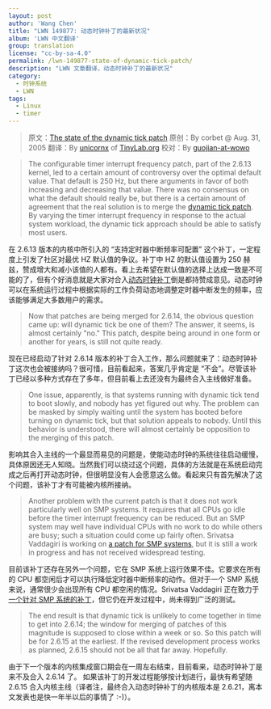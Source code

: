 ```yaml
---
layout: post
author: 'Wang Chen'
title: "LWN 149877: 动态时钟补丁的最新状况"
album: 'LWN 中文翻译'
group: translation
license: "cc-by-sa-4.0"
permalink: /lwn-149877-state-of-dynamic-tick-patch/
description: "LWN 文章翻译，动态时钟补丁的最新状况"
category:
  - 时钟系统
  - LWN
tags:
  - Linux
  - timer
---
```


> 原文：[The state of the dynamic tick patch](https://lwn.net/Articles/149877/)
> 原创：By corbet @ Aug. 31, 2005
> 翻译：By [unicornx](https://github.com/unicornx) of [TinyLab.org][1]
> 校对：By [guojian-at-wowo](https://github.com/guojian-at-wowo)

> The configurable timer interrupt frequency patch, part of the 2.6.13 kernel, led to a certain amount of controversy over the optimal default value. That default is 250 Hz, but there arguments in favor of both increasing and decreasing that value. There was no consensus on what the default should really be, but there is a certain amount of agreement that the real solution is to merge the [dynamic tick patch](https://lwn.net/Articles/138969/). By varying the timer interrupt frequency in response to the actual system workload, the dynamic tick approach should be able to satisfy most users.

在 2.6.13 版本的内核中所引入的 “支持定时器中断频率可配置” 这个补丁，一定程度上引发了社区对最优 HZ 默认值的争议。补丁中 HZ 的默认值设置为 250 赫兹，赞成增大和减小该值的人都有。看上去希望在默认值的选择上达成一致是不可能的了，但有个好消息就是大家对合入[动态时钟补丁](https://lwn.net/Articles/138969/)倒是都持赞成意见。动态时钟可以在系统运行过程中根据实际的工作负荷动态地调整定时器中断发生的频率，应该能够满足大多数用户的需求。

> Now that patches are being merged for 2.6.14, the obvious question came up: will dynamic tick be one of them? The answer, it seems, is almost certainly "no." This patch, despite being around in one form or another for years, is still not quite ready.

现在已经启动了针对 2.6.14 版本的补丁合入工作，那么问题就来了：动态时钟补丁这次也会被接纳吗？很可惜，目前看起来，答案几乎肯定是 “不会”。尽管该补丁已经以多种方式存在了多年，但目前看上去还没有为最终合入主线做好准备。

> One issue, apparently, is that systems running with dynamic tick tend to boot slowly, and nobody has yet figured out why. The problem can be masked by simply waiting until the system has booted before turning on dynamic tick, but that solution appeals to nobody. Until this behavior is understood, there will almost certainly be opposition to the merging of this patch.

影响其合入主线的一个最显而易见的问题是，使能动态时钟的系统往往启动缓慢，具体原因还无人知晓。当然我们可以绕过这个问题，具体的方法就是在系统启动完成之后再打开动态时钟，但很明显没有人会愿意这么做。看起来只有首先解决了这个问题，该补丁才有可能被内核所接纳。

> Another problem with the current patch is that it does not work particularly well on SMP systems. It requires that all CPUs go idle before the timer interrupt frequency can be reduced. But an SMP system may well have individual CPUs with no work to do while others are busy; such a situation could come up fairly often. Srivatsa Vaddagiri is working on [a patch for SMP systems](https://lwn.net/Articles/147370/), but it is still a work in progress and has not received widespread testing.

目前该补丁还存在另外一个问题，它在 SMP 系统上运行效果不佳。它要求在所有的 CPU 都空闲后才可以执行降低定时器中断频率的动作。但对于一个 SMP 系统来说，通常很少会出现所有 CPU 都空闲的情况。Srivatsa Vaddagiri 正在致力于[一个针对 SMP 系统的补丁](https://lwn.net/Articles/147370/)，但它仍在开发过程中，尚未得到广泛的测试。

> The end result is that dynamic tick is unlikely to come together in time to get into 2.6.14; the window for merging of patches of this magnitude is supposed to close within a week or so. So this patch will be for 2.6.15 at the earliest. If the revised development process works as planned, 2.6.15 should not be all that far away. Hopefully.

由于下一个版本的内核集成窗口期会在一周左右结束，目前看来，动态时钟补丁是来不及合入 2.6.14 了。 如果该补丁的开发过程能够按计划进行，最快有希望随 2.6.15 合入内核主线（译者注，最终合入动态时钟补丁的内核版本是 2.6.21，离本文发表也是快一年半以后的事情了 :-)）。

[1]: http://tinylab.org
